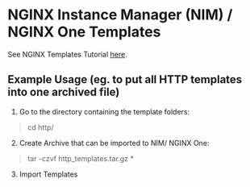 # NGINX Instance Manager (NIM) / NGINX One Templates

See NGINX Templates Tutorial [here](https://docs.nginx.com/nginx-instance-manager/nginx-configs/config-templates/).

## Example Usage (eg. to put all HTTP templates into one archived file)

1. Go to the  directory containing the template folders:

> cd http/

2. Create Archive that can be imported to NIM/ NGINX One:

> tar -czvf http_templates.tar.gz *

3. Import Templates
